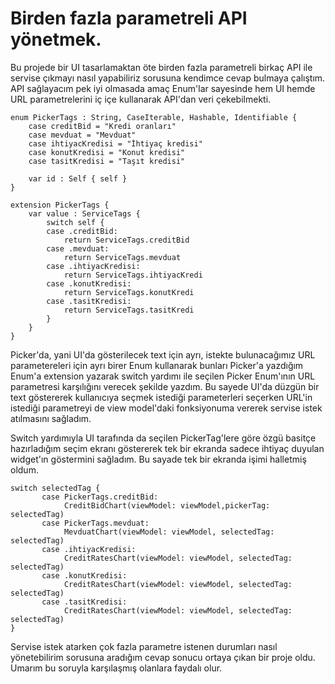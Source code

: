 # Birden fazla parametreli API yönetmek.

Bu projede bir UI tasarlamaktan öte birden fazla parametreli birkaç API ile servise çıkmayı nasıl yapabiliriz sorusuna kendimce cevap bulmaya çalıştım. API sağlayacım pek iyi olmasada amaç Enum'lar sayesinde hem UI hemde URL parametrelerini iç içe kullanarak API'dan veri çekebilmekti.

```
enum PickerTags : String, CaseIterable, Hashable, Identifiable {
    case creditBid = "Kredi oranları"
    case mevduat = "Mevduat"
    case ihtiyacKredisi = "İhtiyaç kredisi"
    case konutKredisi = "Konut kredisi"
    case tasitKredisi = "Taşıt kredisi"
    
    var id : Self { self }
}

extension PickerTags {
    var value : ServiceTags {
        switch self {
        case .creditBid:
            return ServiceTags.creditBid
        case .mevduat:
            return ServiceTags.mevduat
        case .ihtiyacKredisi:
            return ServiceTags.ihtiyacKredi
        case .konutKredisi:
            return ServiceTags.konutKredi
        case .tasitKredisi:
            return ServiceTags.tasitKredi
        }
    }
}
```
Picker'da, yani UI'da gösterilecek text için ayrı, istekte bulunacağımız URL parametereleri için ayrı birer Enum kullanarak bunları Picker'a yazdığım Enum'a extension yazarak switch yardımı ile seçilen Picker Enum'ının URL parametresi karşılığını verecek şekilde yazdım. Bu sayede UI'da düzgün bir text göstererek kullanıcıya seçmek istediği parameterleri seçerken URL'in istediği parametreyi de view model'daki fonksiyonuma vererek servise istek atılmasını sağladım.

Switch yardımıyla UI tarafında da seçilen PickerTag'lere göre özgü basitçe hazırladığım seçim ekranı göstererek tek bir ekranda sadece ihtiyaç duyulan widget'ın göstermini sağladım. Bu sayade tek bir ekranda işimi halletmiş oldum.
```
switch selectedTag {
       case PickerTags.creditBid:
            CreditBidChart(viewModel: viewModel,pickerTag: selectedTag)
       case PickerTags.mevduat:
            MevduatChart(viewModel: viewModel, selectedTag: selectedTag)
       case .ihtiyacKredisi:
            CreditRatesChart(viewModel: viewModel, selectedTag: selectedTag)
       case .konutKredisi:
            CreditRatesChart(viewModel: viewModel, selectedTag: selectedTag)
       case .tasitKredisi:
            CreditRatesChart(viewModel: viewModel, selectedTag: selectedTag)
}
```
Servise istek atarken çok fazla parametre istenen durumları nasıl yönetebilirim sorusuna aradığım cevap sonucu ortaya çıkan bir proje oldu. Umarım bu soruyla karşılaşmış olanlara faydalı olur. 
